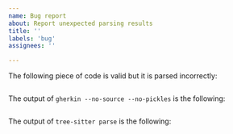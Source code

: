 ```yaml
---
name: Bug report
about: Report unexpected parsing results
title: ''
labels: 'bug'
assignees: ''

---
```


The following piece of code is valid but it is parsed incorrectly:

```gherkin

```

<!-- Please run `gherkin --no-source --no-pickles YOUR_FILE` and show us the output. -->
The output of `gherkin --no-source --no-pickles` is the following:

```json

```

<!-- Please run `tree-sitter parse YOUR_FILE` and show us the output. -->
The output of `tree-sitter parse` is the following:

```

```

<!-- If there is no `ERROR` or `MISSING` node in the output above,
     explain what you were expecting: -->

<!-- Name of the broken/missing feature, link to official
     documentation, and any other relevant info is appreciated: -->
